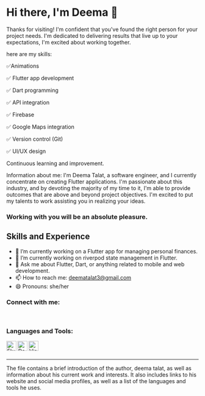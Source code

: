 
# Hi there, I'm Deema 👋

Thanks for visiting! I'm confident that you've found the right person for your project needs.
I'm dedicated to delivering results that live up to your expectations,
I'm excited about working together.

here are my skills:

✅Animations

✅ Flutter app development

✅ Dart programming

✅ API integration

✅ Firebase

✅ Google Maps integration

✅ Version control (Git)

✅ UI/UX design

Continuous learning and improvement.

Information about me:
I'm Deema Talat, a software engineer, and I currently concentrate on creating Flutter applications.
I'm passionate about this industry, and by devoting the majority of my time to it,
I'm able to provide outcomes that are above and beyond project objectives.
I'm excited to put my talents to work assisting you in realizing your ideas.

### Working with you will be an absolute pleasure.

## Skills and Experience

- 🔭 I’m currently working on a Flutter app for managing personal finances.
- 🌱 I’m currently working on riverpod state management in Flutter.
- 💬 Ask me about Flutter, Dart, or anything related to mobile and web development.
- 📫 How to reach me:  deematalat3@gmail.com
- 😄 Pronouns: she/her

### Connect with me:
<i class="fa-brands fa-github"></i>
<i class="fa-brands fa-linkedin"></i>
<i class="fa-brands fa-twitter"></i>
<i class="fa-brands fa-instagram"></i>

<br />

### Languages and Tools:

<img align="left" alt="Flutter" width="26px" src="https://github.com/MoomenALdahdouh/moomenaldahdouh/blob/main/assets/flutter.png" />
<img align="left" alt="Dart" width="26px" src="https://github.com/MoomenALdahdouh/moomenaldahdouh/blob/main/assets/dart.png" />
<i class="fa-solid fa-database"></i>
<i class="fa-solid fa-fire"></i>
<img align="left" alt="Visual Studio Code" width="26px" src="https://github.com/MoomenALdahdouh/moomenaldahdouh/blob/main/assets/vscode.png" />

<br />
<br />

---

[website]: https://moomenaldahdouh.com
[linkedin]: https://www.linkedin.com/in/deematalat/
[twitter]: https://twitter.com/deema_talat
[instagram]: https://www.instagram.com/deema_talat/
The file contains a brief introduction of the author, deema talat, as well as information about his current work and interests. It also includes links to his website and social media profiles, as well as a list of the languages and tools he uses.
